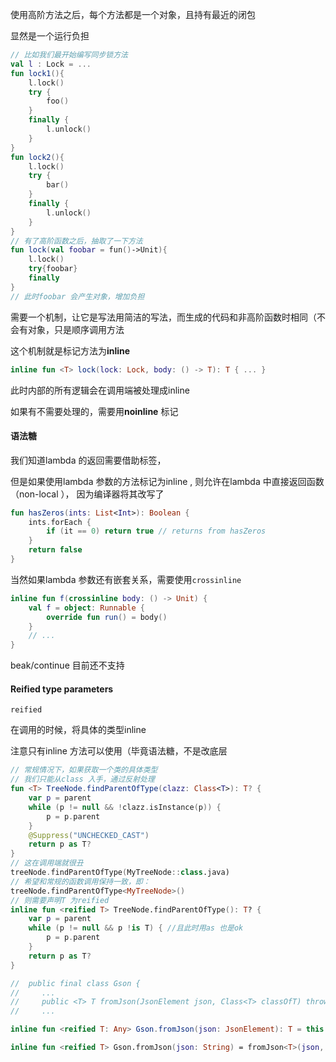 使用高阶方法之后，每个方法都是一个对象，且持有最近的闭包    

显然是一个运行负担  

```kotlin
// 比如我们最开始编写同步锁方法  
val l : Lock = ...
fun lock1(){
    l.lock()
    try {
        foo()
    }
    finally {
        l.unlock()
    }
}
fun lock2(){
    l.lock()
    try {
        bar()
    }
    finally {
        l.unlock()
    }
}
// 有了高阶函数之后，抽取了一下方法
fun lock(val foobar = fun()->Unit){
    l.lock()
    try{foobar}
    finally
}
// 此时foobar 会产生对象，增加负担 
```

需要一个机制，让它是写法用简洁的写法，而生成的代码和非高阶函数时相同（不会有对象，只是顺序调用方法 

这个机制就是标记方法为**inline**  

```kotlin
inline fun <T> lock(lock: Lock, body: () -> T): T { ... }
```

此时内部的所有逻辑会在调用端被处理成inline  

如果有不需要处理的，需要用**noinline** 标记



#### 语法糖

我们知道lambda 的返回需要借助标签，  

但是如果使用lambda 参数的方法标记为inline , 则允许在lambda 中直接返回函数（non-local ）， 因为编译器将其改写了    

```kotlin
fun hasZeros(ints: List<Int>): Boolean {
    ints.forEach {
        if (it == 0) return true // returns from hasZeros
    }
    return false
}
```

当然如果lambda 参数还有嵌套关系，需要使用`crossinline`

```kotlin
inline fun f(crossinline body: () -> Unit) {
    val f = object: Runnable {
        override fun run() = body()
    }
    // ...
}
```

beak/continue 目前还不支持  



#### Reified type parameters

`reified`  

在调用的时候，将具体的类型inline   

注意只有inline 方法可以使用（毕竟语法糖，不是改底层    

```kotlin
// 常规情况下，如果获取一个类的具体类型  
// 我们只能从class 入手，通过反射处理  
fun <T> TreeNode.findParentOfType(clazz: Class<T>): T? {
    var p = parent
    while (p != null && !clazz.isInstance(p)) {
        p = p.parent
    }
    @Suppress("UNCHECKED_CAST")
    return p as T?
}
// 这在调用端就很丑  
treeNode.findParentOfType(MyTreeNode::class.java)  
// 希望和常规的函数调用保持一致，即：
treeNode.findParentOfType<MyTreeNode>()   
// 则需要声明T 为reified  
inline fun <reified T> TreeNode.findParentOfType(): T? {
    var p = parent
    while (p != null && p !is T) { //且此时用as 也是ok  
        p = p.parent
    }
    return p as T?
}
```

```kotlin
//  public final class Gson {
//     ...
//     public <T> T fromJson(JsonElement json, Class<T> classOfT) throws JsonSyntaxException {
//     ...

inline fun <reified T: Any> Gson.fromJson(json: JsonElement): T = this.fromJson(json, T::class.java)

inline fun <reified T> Gson.fromJson(json: String) = fromJson<T>(json, object: TypeToken<T>() {}.type)
```

